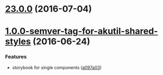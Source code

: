 <a name="23.0.0"></a>
# [23.0.0](https://aui-team-bot/https://bitbucket.org/atlassian/atlaskit/compare/1.0.0-semver-tag-for-akutil-shared-styles...v23.0.0) (2016-07-04)



<a name="1.0.0-semver-tag-for-akutil-shared-styles"></a>
# [1.0.0-semver-tag-for-akutil-shared-styles](https://aui-team-bot/https://bitbucket.org/atlassian/atlaskit/compare/a097a03...1.0.0-semver-tag-for-akutil-shared-styles) (2016-06-24)


### Features

* storybook for single components ([a097a03](https://aui-team-bot/https://bitbucket.org/atlassian/atlaskit/commits/a097a03))



